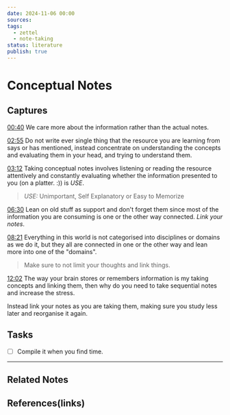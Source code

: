 ```yaml
---
date: 2024-11-06 00:00
sources: 
tags:
  - zettel
  - note-taking
status: literature
publish: true
---
```

# Conceptual Notes

## Captures
 [00:40](https://www.youtube.com/watch?t=40&v=MYJsGksojms)
We care more about the information rather than the actual notes. 

[02:55](https://www.youtube.com/watch?t=175&v=MYJsGksojms)
Do not write ever single thing that the resource you are learning from says or has mentioned, instead concentrate on understanding the concepts and evaluating them in your head, and trying to understand them. 

[03:12](https://www.youtube.com/watch?t=192&v=MYJsGksojms)
Taking conceptual notes involves listening or reading the resource attentively and constantly evaluating whether the information presented to you (on a platter. :)) is *USE*.

> *USE:* Unimportant, Self Explanatory or Easy to Memorize

[06:30](https://www.youtube.com/watch?t=390&v=MYJsGksojms)
Lean on old stuff as support and don't forget them since most of the information you are consuming is one or the other way connected. *Link your notes*.

[08:21](https://www.youtube.com/watch?t=501&v=MYJsGksojms)
Everything in this world is not categorised into disciplines or domains as we do it, but they all are connected in one or the other way and lean more into one of the "domains". 

> Make sure to not limit your thoughts and link things.

[12:02](https://www.youtube.com/watch?t=722&v=MYJsGksojms)
The way your brain stores or remembers information is my taking concepts and linking them, then why do you need to take sequential notes and increase the stress. 

Instead link your notes as you are taking them, making sure you study less later and reorganise it again. 

## Tasks
- [ ] Compile it when you find time.  
---
## Related Notes

## References(links)
